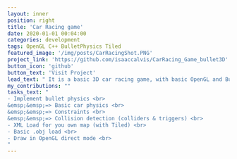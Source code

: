 ```yaml
---
layout: inner
position: right
title: 'Car Racing game'
date: 2020-01-01 00:04:00
categories: development
tags: OpenGL C++ BulletPhysics Tiled
featured_image: '/img/posts/CarRacingShot.PNG'
project_link: 'https://github.com/isaaccalvis/CarRacing_Game_bullet3D'
button_icon: 'github'
button_text: 'Visit Project'
lead_text: " It is a basic 3D car racing game, with basic OpenGL and BulletPhysics. You can make you own maps with Tiled (from inside game)."
my_contributions: ""
tasks_text: "
- Implement bullet physics <br>
&emsp;&emsp;=> Basic car physics <br>
&emsp;&emsp;=> Constraints <br>
&emsp;&emsp;=> Collision detection (colliders & triggers) <br>
- XML Load for you own map (with Tiled) <br>
- Basic .obj load <br>
- Draw in OpenGL direct mode <br>
"
---
```

